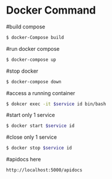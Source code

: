 # Docker Command

#build compose
```sh
$ docker-Compose build
```

#run docker compose
```sh
$ docker-compose up
```

#stop docker
```sh
$ docker-compose down
```

#access a running container
```sh
$ dokcer exec -it $service id bin/bash
```

#start only 1 service
```sh
$ docker start $service id
```

#close only 1 service
```sh
$ docker stop $service id
```
#apidocs here
```sh
http://localhost:5000/apidocs
```


